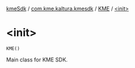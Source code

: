 [kmeSdk](../../index.md) / [com.kme.kaltura.kmesdk](../index.md) / [KME](index.md) / [&lt;init&gt;](./-init-.md)

# &lt;init&gt;

`KME()`

Main class for KME SDK.


